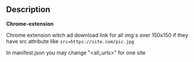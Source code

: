 
## Description

**Chrome-extension**

Chrome extension witch ad download link for all img`s over 150x150
if they have src attribute like 
``` src=https://site.com/pic.jpg ```

In manifest.json you may change "<all_urls>" for one site



